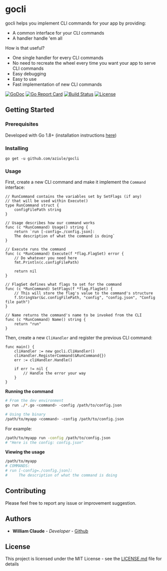 # gocli

gocli helps you implement CLI commands for your app by providing:
- A common interface for your CLI commands
- A handler handle 'em all


How is that useful?
- One single handler for every CLI commands
- No need to recreate the wheel every time you want your app to serve CLI commands
- Easy debugging
- Easy to use
- Fast implementation of new CLI commands

[![GoDoc](https://godoc.org/github.com/Aziule/gocli?status.svg)](https://godoc.org/github.com/Aziule/gocli)
[![Go Report Card](https://goreportcard.com/badge/github.com/Aziule/gocli)](https://goreportcard.com/report/github.com/Aziule/gocli)
[![Build Status](https://travis-ci.org/Aziule/gocli.svg?branch=master)](https://travis-ci.org/aziule/gocli)
[![License](http://img.shields.io/:license-mit-blue.svg)](LICENSE)

## Getting Started

### Prerequisites

Developed with Go 1.8+ (installation instructions [here](https://golang.org/doc/install))

### Installing

`go get -u github.com/aziule/gocli`

### Usage

First, create a new CLI command and make it implement the `Command` interface:

```golang
// RunCommand contains the variables set by SetFlags (if any)
// that will be used within Execute()
type RunCommand struct {
	configFilePath string
}

// Usage describes how our command works
func (c *RunCommand) Usage() string {
	return `run [-config=./config.json]:
	The description of what the command is doing`
}

// Execute runs the command
func (c *RunCommand) Execute(f *flag.FlagSet) error {
	// Do whatever you need here
	fmt.Println(c.configFilePath)
	
	return nil
}

// FlagSet defines what flags to set for the command
func (c *RunCommand) SetFlags(f *flag.FlagSet) {
    // This will store the flag's value to the command's structure
	f.StringVar(&c.configFilePath, "config", "config.json", "Config file path")
}

// Name returns the command's name to be invoked from the CLI
func (c *RunCommand) Name() string {
	return "run"
}
```

Then, create a new `CliHandler` and register the previous CLI command:

```golang
func main() {
    cliHandler := new gocli.CliHandler()
    cliHandler.RegisterCommand(&RunCommand{})
    err := cliHandler.Handle()
    
    if err != nil {
        // Handle the error your way
    }
}
```

**Running the command**
```bash
# From the dev environment
go run ./*.go <command> -config /path/to/config.json

# Using the binary
/path/to/myapp <command> -config /path/to/config.json
```

For example:

```bash
/path/to/myapp run -config /path/to/config.json
# "Here is the config: config.json"
```

**Viewing the usage**
```bash
/path/to/myapp
# COMMANDS:
# run [-config=./config.json]:
#     The description of what the command is doing
```

## Contributing

Please feel free to report any issue or improvement suggestion.

## Authors

* **William Claude** - *Developer* - [Github](https://github.com/aziule)

## License

This project is licensed under the MIT License - see the [LICENSE.md](LICENSE.md) file for details
